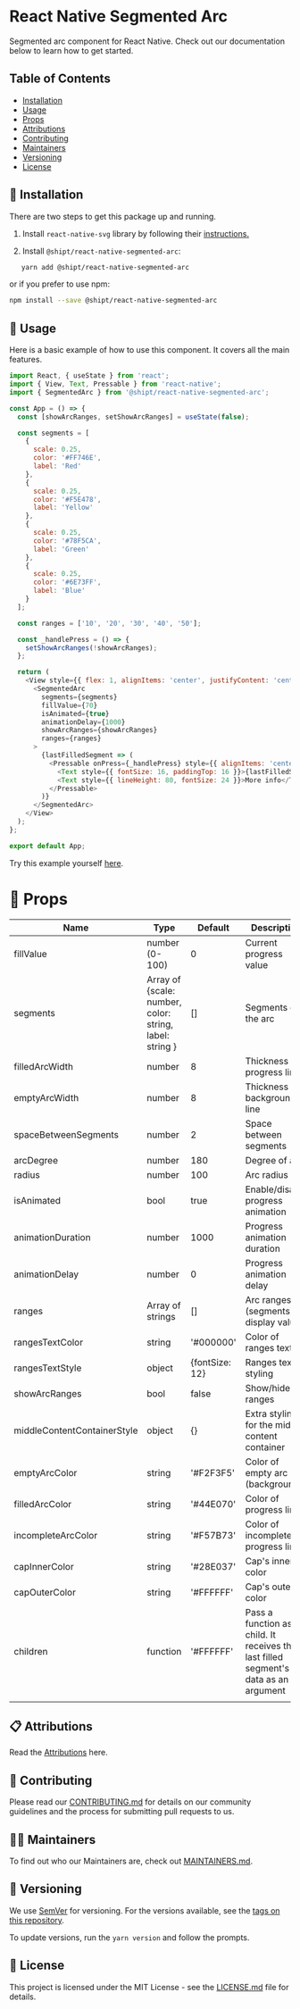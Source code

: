 # React Native Segmented Arc

Segmented arc component for React Native. Check out our documentation below to learn how to get started.

## Table of Contents

- [Installation](#-installation)
- [Usage](#-usage)
- [Props](#-props)
- [Attributions](#-attributions)
- [Contributing](#-contributing)
- [Maintainers](#-maintainers)
- [Versioning](#-versioning)
- [License](#-license)

## 🚀 Installation

There are two steps to get this package up and running.

1. Install `react-native-svg` library by following their [instructions.](https://github.com/react-native-svg/react-native-svg)

2. Install `@shipt/react-native-segmented-arc`:

```bash
   yarn add @shipt/react-native-segmented-arc
```

or if you prefer to use npm:

```bash
npm install --save @shipt/react-native-segmented-arc
```

## 🎉 Usage

Here is a basic example of how to use this component. It covers all the main features.

```js
import React, { useState } from 'react';
import { View, Text, Pressable } from 'react-native';
import { SegmentedArc } from '@shipt/react-native-segmented-arc';

const App = () => {
  const [showArcRanges, setShowArcRanges] = useState(false);

  const segments = [
    {
      scale: 0.25,
      color: '#FF746E',
      label: 'Red'
    },
    {
      scale: 0.25,
      color: '#F5E478',
      label: 'Yellow'
    },
    {
      scale: 0.25,
      color: '#78F5CA',
      label: 'Green'
    },
    {
      scale: 0.25,
      color: '#6E73FF',
      label: 'Blue'
    }
  ];

  const ranges = ['10', '20', '30', '40', '50'];

  const _handlePress = () => {
    setShowArcRanges(!showArcRanges);
  };

  return (
    <View style={{ flex: 1, alignItems: 'center', justifyContent: 'center' }}>
      <SegmentedArc
        segments={segments}
        fillValue={70}
        isAnimated={true}
        animationDelay={1000}
        showArcRanges={showArcRanges}
        ranges={ranges}
      >
        {lastFilledSegment => (
          <Pressable onPress={_handlePress} style={{ alignItems: 'center' }}>
            <Text style={{ fontSize: 16, paddingTop: 16 }}>{lastFilledSegment.label}</Text>
            <Text style={{ lineHeight: 80, fontSize: 24 }}>More info</Text>
          </Pressable>
        )}
      </SegmentedArc>
    </View>
  );
};

export default App;
```

Try this example yourself [here](./example).

# 📖 Props

| Name                        | Type                                                    | Default        | Description                                                                           |
| --------------------------- | ------------------------------------------------------- | -------------- | ------------------------------------------------------------------------------------- |
| fillValue                   | number (0-100)                                          | 0              | Current progress value                                                                |
| segments                    | Array of {scale: number, color: string, label: string } | []             | Segments of the arc                                                                   |
| filledArcWidth              | number                                                  | 8              | Thickness of progress line                                                            |
| emptyArcWidth               | number                                                  | 8              | Thickness of background line                                                          |
| spaceBetweenSegments        | number                                                  | 2              | Space between segments                                                                |
| arcDegree                   | number                                                  | 180            | Degree of arc                                                                         |
| radius                      | number                                                  | 100            | Arc radius                                                                            |
| isAnimated                  | bool                                                    | true           | Enable/disable progress animation                                                     |
| animationDuration           | number                                                  | 1000           | Progress animation duration                                                           |
| animationDelay              | number                                                  | 0              | Progress animation delay                                                              |
| ranges                      | Array of strings                                        | []             | Arc ranges (segments) display values                                                  |
| rangesTextColor             | string                                                  | '#000000'      | Color of ranges text                                                                  |
| rangesTextStyle             | object                                                  | {fontSize: 12} | Ranges text styling                                                                   |
| showArcRanges               | bool                                                    | false          | Show/hide arc ranges                                                                  |
| middleContentContainerStyle | object                                                  | {}             | Extra styling for the middle content container                                        |
| emptyArcColor               | string                                                  | '#F2F3F5'      | Color of empty arc (background)                                                       |
| filledArcColor              | string                                                  | '#44E070'      | Color of progress line                                                                |
| incompleteArcColor          | string                                                  | '#F57B73'      | Color of incomplete progress line                                                     |
| capInnerColor               | string                                                  | '#28E037'      | Cap's inner color                                                                     |
| capOuterColor               | string                                                  | '#FFFFFF'      | Cap's outer color                                                                     |
| children                    | function                                                | '#FFFFFF'      | Pass a function as a child. It receives the last filled segment's data as an argument |
|                             |

## 📋 Attributions

Read the [Attributions](ATTRIBUTIONS.md) here.

## 👏 Contributing

Please read our [CONTRIBUTING.md](./CONTRIBUTING.md) for details on our community guidelines and the process for submitting pull requests to us.

## 🧑‍💻 Maintainers

To find out who our Maintainers are, check out [MAINTAINERS.md](MAINTAINERS.md).

## 🚅 Versioning

We use [SemVer](http://semver.org/) for versioning. For the versions available, see the [tags on this repository](https://github.com/shipt/react-native-segmented-arc/tags).

To update versions, run the `yarn version` and follow the prompts.

## 📄 License

This project is licensed under the MIT License - see the [LICENSE.md](LICENSE.md) file for details.
